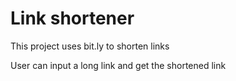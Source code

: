 # Link shortener

This project uses bit.ly to shorten links 

User can input a long link and get the shortened link
